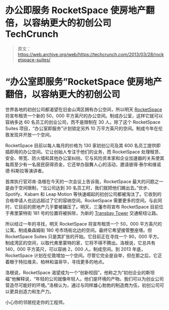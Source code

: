 # 办公即服务 RocketSpace 使房地产翻倍，以容纳更大的初创公司 TechCrunch

> 原文：<https://web.archive.org/web/https://techcrunch.com/2013/03/28/rocketspace-suites/>

# “办公室即服务”RocketSpace 使房地产翻倍，以容纳更大的初创公司

世界各地的初创公司都渴望在旧金山湾区拥有办公空间，所以明天 [RocketSpace](https://web.archive.org/web/20221207063652/http://rocket-space.com/) 将宣布租赁一个新的 50，000 平方英尺的办公空间。制成办公室，这样它就可以容纳多达 60 名员工的创业公司，而不是限制在 30 人。除了这个 RocketSpace Suites 项目，“办公室即服务”计划锁定另外 10 万平方英尺的空间。制成今年在伦敦发现并开放一个空间。

RocketSpace 目前以每人每月的价格为 130 家初创公司及其 600 名员工提供即插即用的办公空间。它让创始人专注于他们的业务，而 RocketSpace 处理租赁、安全、带宽、防火墙和其他办公室纠纷。它与风险资本家和企业加速器的关系使其每周至少有一名居民获得资金，它还举办鼓舞人心的活动，邀请彼得·泰尔和维诺德·科斯拉等演讲者。

首席执行官邓肯·洛根在今天的一次会议上告诉我，RocketSpace 最大的问题之一是由于空间限制，“当公司达到 30 名员工时，我们就把他们踢出去。”优步、Spotify、Kabam 和 Leap Motion 等快速崛起的初创公司都被淘汰了。它收到的合格申请人也远远超过了它的容纳空间。RocketSpace 需要更多的空间。与此同时，它目前的房地产几乎要被碾压了。明天，三藩市将宣布 RocketSpace 目前位于弗里蒙特街 181 号的位置将被拆除，为新的 [Transbay Tower](https://web.archive.org/web/20221207063652/http://transbaycenter.org/) 交通枢纽让路。

所以经过一年的寻找，明天 RocketSpace 将宣布租赁一个 50，000 平方英尺的公寓。制成桑森姆街 180 号市场街北边的空间。最终它希望接管整座塔。但 RocketSpace Suites 只是其扩张的开始。它目前正在寻找一个 90，000 平方。制成湾区的空间，以取代弗里蒙特的家，它将不得不腾出。洛根说，它总共有 140，000 平方英尺，可以容纳 2，000 人。制成空间。到 2013 年底，RocketSpace 计划在伦敦增加一个空间。尽管它完全是自举，但在那之后，它正着眼于特拉维夫、柏林和温哥华，寻找更多的地点。

洛根说，RocketSpace 渴望成为一个“创新校园”，他称之为“初创企业的斯坦福”他解释说，“年轻的公司就像年轻人。他们是环境的产物。我们可以为创业公司营造尽可能好的环境。”洛根认为，通过与同样雄心勃勃的制造商为伍，初创公司可以更具创造力和生产力。

小心你的邻居挖走你的工程师。